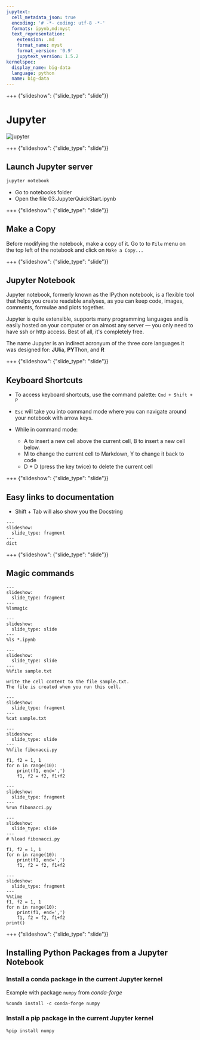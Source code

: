 ```yaml
---
jupytext:
  cell_metadata_json: true
  encoding: '# -*- coding: utf-8 -*-'
  formats: ipynb,md:myst
  text_representation:
    extension: .md
    format_name: myst
    format_version: '0.9'
    jupytext_version: 1.5.2
kernelspec:
  display_name: big-data
  language: python
  name: big-data
---
```


+++ {"slideshow": {"slide_type": "slide"}}

# Jupyter

![jupyter](images/jupyter-logo.png)

+++ {"slideshow": {"slide_type": "slide"}}

## Launch Jupyter server

```bash
jupyter notebook
```

- Go to notebooks folder
- Open the file 03.JupyterQuickStart.ipynb

+++ {"slideshow": {"slide_type": "slide"}}

## Make a Copy

Before modifying the notebook, make a copy of it. Go to to `File` menu
on the top left of the notebook and click on `Make a Copy...`

+++ {"slideshow": {"slide_type": "slide"}}

## Jupyter Notebook

Jupyter notebook, formerly known as the IPython notebook, is a flexible tool that helps you create readable analyses, as you can keep code, images, comments, formulae and plots together.

Jupyter is quite extensible, supports many programming languages and is easily hosted on your computer or on almost any server — you only need to have ssh or http access. Best of all, it's completely free.

The name Jupyter is an indirect acronyum of the three core languages it was designed for: **JU**lia, **PYT**hon, and **R**

+++ {"slideshow": {"slide_type": "slide"}}

## Keyboard Shortcuts

- To access keyboard shortcuts, use the command palette: `Cmd + Shift + P`

- `Esc` will take you into command mode where you can navigate around your notebook with arrow keys.
- While in command mode:
   - A to insert a new cell above the current cell, B to insert a new cell below.
   - M to change the current cell to Markdown, Y to change it back to code
   - D + D (press the key twice) to delete the current cell

+++ {"slideshow": {"slide_type": "slide"}}

## Easy links to documentation

- Shift + Tab will also show you the Docstring

```{code-cell} ipython3
---
slideshow:
  slide_type: fragment
---
dict
```

+++ {"slideshow": {"slide_type": "slide"}}

## Magic commands

```{code-cell} ipython3
---
slideshow:
  slide_type: fragment
---
%lsmagic
```

```{code-cell} ipython3
---
slideshow:
  slide_type: slide
---
%ls *.ipynb
```

```{code-cell} ipython3
---
slideshow:
  slide_type: slide
---
%%file sample.txt

write the cell content to the file sample.txt.
The file is created when you run this cell.
```

```{code-cell} ipython3
---
slideshow:
  slide_type: fragment
---
%cat sample.txt
```

```{code-cell} ipython3
---
slideshow:
  slide_type: slide
---
%%file fibonacci.py

f1, f2 = 1, 1
for n in range(10):
    print(f1, end=',')
    f1, f2 = f2, f1+f2
```

```{code-cell} ipython3
---
slideshow:
  slide_type: fragment
---
%run fibonacci.py
```

```{code-cell} ipython3
---
slideshow:
  slide_type: slide
---
# %load fibonacci.py

f1, f2 = 1, 1
for n in range(10):
    print(f1, end=',')
    f1, f2 = f2, f1+f2
```

```{code-cell} ipython3
---
slideshow:
  slide_type: fragment
---
%%time
f1, f2 = 1, 1
for n in range(10):
    print(f1, end=',')
    f1, f2 = f2, f1+f2
print()
```

+++ {"slideshow": {"slide_type": "slide"}}

## Installing Python Packages from a Jupyter Notebook

### Install a conda package in the current Jupyter kernel

Example with package `numpy` from *conda-forge*

```
%conda install -c conda-forge numpy
```

### Install a pip package in the current Jupyter kernel

```
%pip install numpy
```

```{code-cell} ipython3

```
